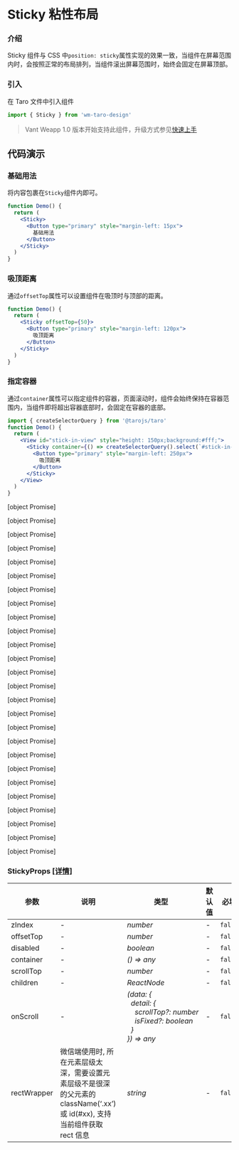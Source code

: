 # Sticky 粘性布局

### 介绍

Sticky 组件与 CSS 中`position: sticky`属性实现的效果一致，当组件在屏幕范围内时，会按照正常的布局排列，当组件滚出屏幕范围时，始终会固定在屏幕顶部。

### 引入

在 Taro 文件中引入组件

```js
import { Sticky } from 'wm-taro-design'
```

> Vant Weapp 1.0 版本开始支持此组件，升级方式参见[快速上手](#/quickstart)

## 代码演示

### 基础用法

将内容包裹在`Sticky`组件内即可。

```jsx
function Demo() {
  return (
    <Sticky>
      <Button type="primary" style="margin-left: 15px">
        基础用法
      </Button>
    </Sticky>
  )
}
```

### 吸顶距离

通过`offsetTop`属性可以设置组件在吸顶时与顶部的距离。

```jsx
function Demo() {
  return (
    <Sticky offsetTop={50}>
      <Button type="primary" style="margin-left: 120px">
        吸顶距离
      </Button>
    </Sticky>
  )
}
```

### 指定容器

通过`container`属性可以指定组件的容器，页面滚动时，组件会始终保持在容器范围内，当组件即将超出容器底部时，会固定在容器的底部。

```jsx
import { createSelectorQuery } from '@tarojs/taro'
function Demo() {
  return (
    <View id="stick-in-view" style="height: 150px;background:#fff;">
      <Sticky container={() => createSelectorQuery().select(`#stick-in-view`)}>
        <Button type="primary" style="margin-left: 250px">
          吸顶距离
        </Button>
      </Sticky>
    </View>
  )
}
```

[object Promise]

[object Promise]

[object Promise]

[object Promise]

[object Promise]

[object Promise]

[object Promise]

[object Promise]

[object Promise]

[object Promise]

[object Promise]

[object Promise]

[object Promise]

[object Promise]

[object Promise]

[object Promise]

[object Promise]

[object Promise]

[object Promise]

[object Promise]

[object Promise]

[object Promise]

[object Promise]

[object Promise]

[object Promise]

[object Promise]

### StickyProps [[详情]](https://github.com/AntmJS/vantui/tree/main/packages/vantui/types/sticky.d.ts)

| 参数        | 说明                                                                                                                      | 类型                                                                                                                                                                                                                                                                         | 默认值 | 必填    |
| ----------- | ------------------------------------------------------------------------------------------------------------------------- | ---------------------------------------------------------------------------------------------------------------------------------------------------------------------------------------------------------------------------------------------------------------------------- | ------ | ------- |
| zIndex      | -                                                                                                                         | _&nbsp;&nbsp;number<br/>_                                                                                                                                                                                                                                                    | -      | `false` |
| offsetTop   | -                                                                                                                         | _&nbsp;&nbsp;number<br/>_                                                                                                                                                                                                                                                    | -      | `false` |
| disabled    | -                                                                                                                         | _&nbsp;&nbsp;boolean<br/>_                                                                                                                                                                                                                                                   | -      | `false` |
| container   | -                                                                                                                         | _&nbsp;&nbsp;()&nbsp;=>&nbsp;any<br/>_                                                                                                                                                                                                                                       | -      | `false` |
| scrollTop   | -                                                                                                                         | _&nbsp;&nbsp;number<br/>_                                                                                                                                                                                                                                                    | -      | `false` |
| children    | -                                                                                                                         | _&nbsp;&nbsp;ReactNode<br/>_                                                                                                                                                                                                                                                 | -      | `false` |
| onScroll    | -                                                                                                                         | _&nbsp;&nbsp;(data:&nbsp;{<br/>&nbsp;&nbsp;&nbsp;&nbsp;detail:&nbsp;{<br/>&nbsp;&nbsp;&nbsp;&nbsp;&nbsp;&nbsp;scrollTop?:&nbsp;number<br/>&nbsp;&nbsp;&nbsp;&nbsp;&nbsp;&nbsp;isFixed?:&nbsp;boolean<br/>&nbsp;&nbsp;&nbsp;&nbsp;}<br/>&nbsp;&nbsp;})&nbsp;=>&nbsp;any<br/>_ | -      | `false` |
| rectWrapper | 微信端使用时, 所在元素层级太深，需要设置元素层级不是很深的父元素的 className(‘.xx’)或 id(#xx), 支持当前组件获取 rect 信息 | _&nbsp;&nbsp;string<br/>_                                                                                                                                                                                                                                                    | -      | `false` |
